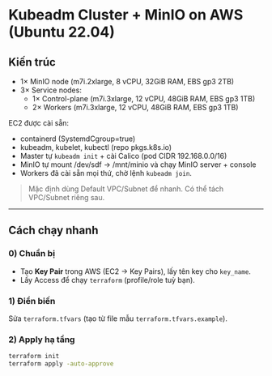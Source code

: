 # Kubeadm Cluster + MinIO on AWS (Ubuntu 22.04)

## Kiến trúc
- 1× MinIO node (m7i.2xlarge, 8 vCPU, 32GiB RAM, EBS gp3 2TB)
- 3× Service nodes:
  - 1× Control-plane (m7i.3xlarge, 12 vCPU, 48GiB RAM, EBS gp3 1TB)
  - 2× Workers (m7i.3xlarge, 12 vCPU, 48GiB RAM, EBS gp3 1TB)

EC2 được cài sẵn:
- containerd (SystemdCgroup=true)
- kubeadm, kubelet, kubectl (repo pkgs.k8s.io)
- Master tự `kubeadm init` + cài Calico (pod CIDR 192.168.0.0/16)
- MinIO tự mount /dev/sdf → /mnt/minio và chạy MinIO server + console
- Workers đã cài sẵn mọi thứ, chờ lệnh `kubeadm join`.

> Mặc định dùng Default VPC/Subnet để nhanh. Có thể tách VPC/Subnet riêng sau.

---

## Cách chạy nhanh

### 0) Chuẩn bị
- Tạo **Key Pair** trong AWS (EC2 → Key Pairs), lấy tên key cho `key_name`.
- Lấy Access để chạy `terraform` (profile/role tuỳ bạn).

### 1) Điền biến
Sửa `terraform.tfvars` (tạo từ file mẫu `terraform.tfvars.example`).

### 2) Apply hạ tầng
```bash
terraform init
terraform apply -auto-approve
